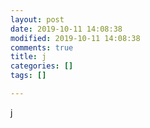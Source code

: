 ```yaml
---
layout: post
date: 2019-10-11 14:08:38
modified: 2019-10-11 14:08:38
comments: true
title: j
categories: []
tags: []

---
```

j